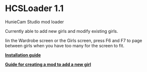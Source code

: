 # HCSLoader 1.1
HunieCam Studio mod loader

Currently able to add new girls and modify existing girls.

Iin the Wardrobe screen or the Girls screen, press F6 and F7 to page between girls when you have too many for the screen to fit.

**[Installation guide](https://github.com/bbepis/HCSLoader/wiki/Installation-guide)**

**[Guide for creating a mod to add a new girl](https://github.com/bbepis/HCSLoader/wiki/Girl-addition-mod-guide)**

